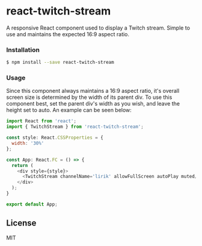 # react-twitch-stream
A responsive React component used to display a Twitch stream. Simple to use and maintains the expected 16:9 aspect ratio.
### Installation
```sh
$ npm install --save react-twitch-stream
```
### Usage
Since this component always maintains a 16:9 aspect ratio, it's overall screen size is determined by the width of its parent div. To use this component best, set the parent div's width as you wish, and leave the height set to auto. An example can be seen below:

```js
import React from 'react';
import { TwitchStream } from 'react-twitch-stream';

const style: React.CSSProperties = {
  width: '30%'
};

const App: React.FC = () => {
  return (
    <div style={style}>
      <TwitchStream channelName='lirik' allowFullScreen autoPlay muted/>
    </div>
  );
}

export default App;

```
License
----

MIT